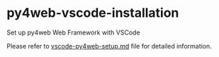 # py4web-vscode-installation
Set up py4web Web Framework with VSCode

Please refer to [vscode-py4web-setup.md](https://github.com/JulioFS/py4web-vscode-installation/blob/master/vscode-py4web-setup.md) file for detailed information.
